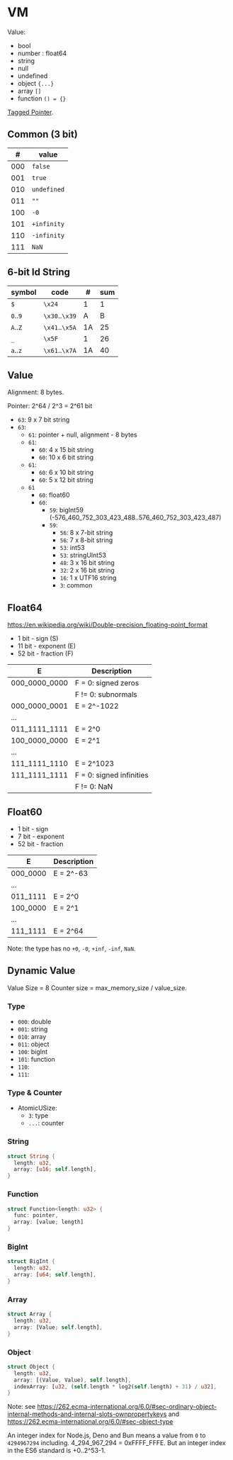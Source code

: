 # VM

Value:

- bool
- number : float64
- string
- null
- undefined
- object `{...}`
- array `[]`
- function `() = {}`

[Tagged Pointer](https://en.wikipedia.org/wiki/Tagged_pointer).

## Common (3 bit)

|#  |value      |
|---|-----------|
|000|`false`    |
|001|`true`     |
|010|`undefined`|
|011|`""`       |
|100|`-0`       |
|101|`+infinity`|
|110|`-infinity`|
|111|`NaN`      |


## 6-bit Id String

|symbol  |code          |# |sum|
|--------|--------------|--|---|
|`$`     |`\x24`        | 1|  1|
|`0`..`9`|`\x30`..`\x39`| A|  B|
|`A`..`Z`|`\x41`..`\x5A`|1A| 25|
|`_`     |`\x5F`        | 1| 26|
|`a`..`z`|`\x61`..`\x7A`|1A| 40|

## Value

Alignment: 8 bytes.

Pointer: 2^64 / 2^3 = 2^61 bit

- `63`: 9 x 7 bit string
- `63`:
  - `61`: pointer + null, alignment - 8 bytes
  - `61`:
    - `60`: 4 x 15 bit string
    - `60`: 10 x 6 bit string
  - `61`:
    - `60`: 6 x 10 bit string
    - `60`: 5 x 12 bit string
  - `61`
    - `60`: float60
    - `60`:
      - `59`: bigInt59 (-576_460_752_303_423_488..576_460_752_303_423_487)
      - `59`:
        - `56`: 8 x 7-bit string
        - `56`: 7 x 8-bit string
        - `53`: int53
        - `53`: stringUInt53
        - `48`: 3 x 16 bit string
        - `32`: 2 x 16 bit string
        - `16`: 1 x UTF16 string
        - `3`: common

## Float64

https://en.wikipedia.org/wiki/Double-precision_floating-point_format

- 1 bit - sign (S)
- 11 bit - exponent (E)
- 52 bit - fraction (F)

|E            |Description             |
|-------------|------------------------|
|000_0000_0000|F = 0: signed zeros     |
|             |F != 0: subnormals      |
|000_0000_0001|E = 2^-1022             |
|...          |                        |
|011_1111_1111|E = 2^0                 |
|100_0000_0000|E = 2^1                 |
|...          |                        |
|111_1111_1110|E = 2^1023              |
|111_1111_1111|F = 0: signed infinities|
|             |F != 0: NaN             |

## Float60

- 1 bit - sign
- 7 bit - exponent
- 52 bit - fraction

|E       |Description|
|--------|-----------|
|000_0000|E = 2^-63  |
|...     |           |
|011_1111|E = 2^0    |
|100_0000|E = 2^1    |
|...     |           |
|111_1111|E = 2^64   |

Note: the type has no `+0`, `-0`, `+inf`, `-inf`, `NaN`.

## Dynamic Value

Value Size = 8
Counter size = max_memory_size / value_size.

### Type

- `000`: double
- `001`: string
- `010`: array
- `011`: object
- `100`: bigInt
- `101`: function
- `110`:
- `111`:

### Type & Counter

- AtomicUSize:
  - `3`: type
  - `...`: counter

### String

```rust
struct String {
  length: u32,
  array: [u16; self.length],
}
```

### Function

```rust
struct Function<length: u32> {
  func: pointer,
  array: [value; length]
}
```

### BigInt

```rust
struct BigInt {
  length: u32,
  array: [u64; self.length],
}
```

### Array

```rust
struct Array {
  length: u32,
  array: [Value; self.length],
}
```

### Object

```rust
struct Object {
  length: u32,
  array: [(Value, Value), self.length],
  indexArray: [u32, (self.length * log2(self.length) + 31) / u32],
}
```

Note: see https://262.ecma-international.org/6.0/#sec-ordinary-object-internal-methods-and-internal-slots-ownpropertykeys and https://262.ecma-international.org/6.0/#sec-object-type

An integer index for Node.js, Deno and Bun means a value from `0` to `4294967294` including. 4_294_967_294 = 0xFFFF_FFFE. But an integer index in the ES6 standard is +0..2^53-1.
